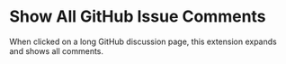 # Show All GitHub Issue Comments
When clicked on a long GitHub discussion page, this extension expands and shows all comments.
